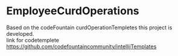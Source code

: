 # EmployeeCurdOperations
Based on the codeFountain curdOperationTempletes this project is developed. \
link for codetemplete <a>https://github.com/codefountaincommunity/intellijTemplates</a>
